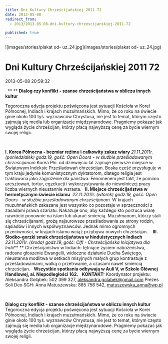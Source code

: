 ```yaml
---
title: Dni Kultury Chrześcijańskiej 2011 72
date: 2013-05-08
redirect_from: 
  - 2013/2013.05.08-dni-kultury-chrzescijanskiej-2011-72

published: true
---
```



![images/stories/plakat od- uz_24.jpg](images/stories/plakat od- uz_24.jpg)

# Dni Kultury Chrześcijańskiej 2011 72

<time>2013-05-08 20:59:32</time>


 
**
**
**Dialog czy konflikt - szanse chrześcijaństwa w obliczu innych kultur**
 

Tegoroczna edycja projektu poświęcona jest sytuacji Kościoła w Korei Północnej, Indiach i krajach muzułmańskich. Mimo, że co roku na świecie ginie około 100 tyś. wyznawców Chrystusa, nie jest to temat, którym często zajmują się media lub organizacje międzynarodowe. Pragniemy pokazać jak wygląda życie chrześcijan, którzy płacą najwyższą cenę za bycie wiernym swojej religii.    
<!--{{intro-break}}-->
 
 
 

**I. Korea Północna - bezmiar reżimu i całkowity zakaz wiary**
*21.11.2011r. (poniedziałek) godz.19, gość: Open Doors - w służbie prześladowanym chrześcijanom*
Korea Płn. od dziewięciu lat zajmuje pierwsze miejsce w Światowym Indeksie Prześladowań chrześcijan. Boska cześć przysługuje w tym kraju jedynie komunistycznym dyktatorom, dlatego religia jest traktowana jako zagrożenie dla państwa. Fenomenem jest fakt, że pomimo aresztowań, tortur, egzekucji i wykorzystywania do niewolniczej pracy liczba wiernych nieustannie wzrasta.
 
**II. Miejsce chrześcijaństwa w hermetycznym świecie islamu** 
*22.11.2011r. (wtorek) godz.19, gość: Open Doors - w służbie prześladowanym chrześcijanom* 
W krajach muzułmańskich zakazane jest wszystko co pozostaje w sprzeczności z zasadami prawa szariatu. Nakazuje ono, aby każdego kto porzuca wiarę nawrócić ponownie na islam lub ukarać śmiercią. Muzułmanom, którzy stali się chrześcijanami, grożą najsurowsze prześladowania ze strony rodzin, sąsiadów i innych współwyznawców. Jednak mimo ogromnych przeciwności, w krajach islamu wciąż przybywa nowych chrześcijan. 
 
**III. Słodko-gorzki smak chrześcijaństwa w hinduistycznych Indiach** 
*23.11.2011r. (środa) godz.19, gość: CIfI - Chrześcijańska Inicjatywa dla Indii*** **
Chrześcijaństwo w Indiach: tętniące życiem nabożeństwa, radosne głoszenie Ewangelii, widoczne działanie Ducha Świętego, nieustanna modlitwa w setkach misyjnych małych grup kontrastuje z prześladowaniami, walką o przetrwanie, a czasami nawet śmiercią chrześcijan.
 
**Wszystkie spotkania odbywają w Auli V, w Szkole Głównej Handlowej, al. Niepodległości 162.**
 
**KONTAKT:**
Koordynator projektu: Aleksandra Gołąbek: 502 399 327, aleksandra.golabek@gmail.com
Prezes Soli Deo SGH: Anna Matuszewska: 885 756 542, matuszewska_anna@wp.pl

 

**Dialog czy konflikt - szanse chrześcijaństwa w obliczu innych kultur**
Tegoroczna edycja projektu poświęcona jest sytuacji Kościoła w Korei Północnej, Indiach i krajach muzułmańskich. Mimo, że co roku na świecie ginie około 100 tyś. wyznawców Chrystusa, nie jest to temat, którym często zajmują się media lub organizacje międzynarodowe. Pragniemy pokazać jak wygląda życie chrześcijan, którzy płacą najwyższą cenę za bycie wiernym swojej religii.



<!--{{json:{"created_date":"2013-05-08 20:59:32","publish_down":"0000-00-00 00:00:00","id":"1040"}}}-->